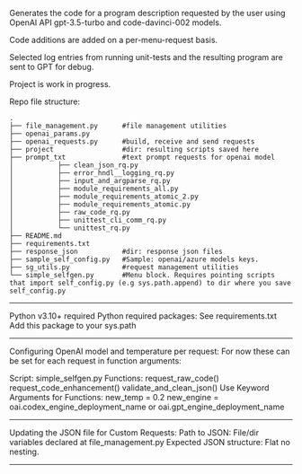 Generates the code for a program description requested by the user using OpenAI API gpt-3.5-turbo and code-davinci-002 models.

Code additions are added on a per-menu-request basis.

Selected log entries from running unit-tests and the resulting program are sent to GPT for debug.

Project is work in progress.

Repo file structure:
```
.
├── file_management.py		#file management utilities
├── openai_params.py		
├── openai_requests.py		#build, receive and send requests
├── project					#dir: resulting scripts saved here
├── prompt_txt				#text prompt requests for openai model
│			├── clean_json_rq.py
│			├── error_hndl__logging_rq.py
│			├── input_and_argparse_rq.py
│			├── module_requirements_all.py
│			├── module_requirements_atomic_2.py
│			├── module_requirements_atomic.py
│			├── raw_code_rq.py
│			├── unittest_cli_comm_rq.py
│			└── unittest_rq.py
├── README.md
├── requirements.txt
├── response_json			#dir: response json files
├── sample_self_config.py	#Sample: openai/azure models keys.
├── sg_utils.py				#request management utilities
└── simple_selfgen.py		#Menu block. Requires pointing scripts that import self_config.py (e.g sys.path.append) to dir where you save self_config.py
```
---------------------------------------------

Python v3.10+ required
Python required packages: See requirements.txt
Add this package to your sys.path

---------------------------------------------

Configuring OpenAI model and temperature per request:
For now these can be set for each request in function arguments:

Script: simple_selfgen.py
Functions:
	request_raw_code()
	request_code_enhancement()
	validate_and_clean_json()
Use Keyword Arguments for Functions:
	new_temp = 0.2
	new_engine = oai.codex_engine_deployment_name or oai.gpt_engine_deployment_name

---------------------------------------------

Updating the JSON file for Custom Requests:
Path to JSON: File/dir variables declared at file_management.py
Expected JSON structure: Flat no nesting.

---------------------------------------------